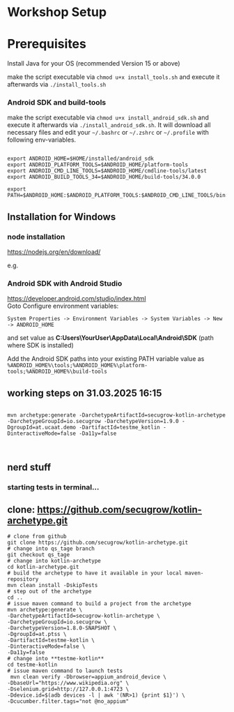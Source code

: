 # Workshop Setup

# Prerequisites
Install Java for your OS (recommended Version 15 or above)

make the script executable via `chmod u+x install_tools.sh` and execute it afterwards via `./install_tools.sh`


### Android SDK and build-tools

make the script executable via `chmod u+x install_android_sdk.sh` and execute it afterwards via `./install_android_sdk.sh`.
It will download all necessary files and edit your `~/.bashrc` or `~/.zshrc` or `~/.profile` with following env-variables.

```shell

export ANDROID_HOME=$HOME/installed/android_sdk
export ANDROID_PLATFORM_TOOLS=$ANDROID_HOME/platform-tools
export ANDROID_CMD_LINE_TOOLS=$ANDROID_HOME/cmdline-tools/latest
export ANDROID_BUILD_TOOLS_34=$ANDROID_HOME/build-tools/34.0.0

export PATH=$ANDROID_HOME:$ANDROID_PLATFORM_TOOLS:$ANDROID_CMD_LINE_TOOLS/bin:$ANDROID_BUILD_TOOLS_34

```

## Installation for Windows

### node installation
https://nodejs.org/en/download/


e.g. 
### Android SDK with Android Studio
https://developer.android.com/studio/index.html  
Goto Configure environment variables: 

```System Properties -> Environment Variables -> System Variables -> New -> ANDROID_HOME``` 

and set value as **C:Users\YourUser\AppData\Local\Android\SDK** (path where SDK is installed)

Add the Android SDK paths into your existing PATH variable value as `%ANDROID_HOME%\tools;%ANDROID_HOME%\platform-tools;%ANDROID_HOME%\build-tools`



## working steps on 31.03.2025 16:15

```shell

mvn archetype:generate -DarchetypeArtifactId=secugrow-kotlin-archetype -DarchetypeGroupId=io.secugrow -DarchetypeVersion=1.9.0 -DgroupId=at.ucaat.demo -DartifactId=testme_kotlin -DinteractiveMode=false -Da11y=false



```





## nerd stuff

### starting tests in terminal...

## clone: https://github.com/secugrow/kotlin-archetype.git

```shell
# clone from github
git clone https://github.com/secugrow/kotlin-archetype.git
# change into qs_tage branch
git checkout qs_tage
# change into kotlin-archetype
cd kotlin-archetype.git
# build the archetype to have it available in your local maven-repository
mvn clean install -DskipTests
# step out of the archetype
cd ..
# issue maven command to build a project from the archetype
mvn archetype:generate \
-DarchetypeArtifactId=secugrow-kotlin-archetype \
-DarchetypeGroupId=io.secugrow \
-DarchetypeVersion=1.8.0-SNAPSHOT \
-DgroupId=at.ptss \
-DartifactId=testme-kotlin \
-DinteractiveMode=false \
-Da11y=false
# change into **testme-kotlin**
cd testme-kotlin
# issue maven command to launch tests
 mvn clean verify -Dbrowser=appium_android_device \
-DbaseUrl="https://www.wikipedia.org" \
-Dselenium.grid=http://127.0.0.1:4723 \
-Ddevice.id=$(adb devices -l | awk '(NR>1) {print $1}') \
-Dcucumber.filter.tags="not @no_appium"

```




